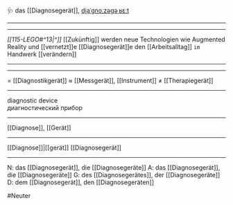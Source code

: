 🩺 das [[Diagnosegerät]], [di̯aˈɡnoːzəɡəˌʁɛːt](https://youglish.com/pronounce/Diagnosegerät/german)  

---
---
*[[115-LEGO#^13|^]]* [[Zukünftig]] werden neue Technologien wie Augmented Reality und [[vernetzt]]e [[Diagnosegerät]]e den [[Arbeitsalltag]] `im` Handwerk [[verändern]]


---




---
= [[Diagnostikgerät]]
≈ [[Messgerät]], [[Instrument]]
≠ [[Therapiegerät]]

---
diagnostic device  
диагностический прибор

---
[[Diagnose]], [[Gerät]]

---
[[Diagnose]]|[[gerät]]
[[Diagnosegerät]]


---
N: das [[Diagnosegerät]], die [[Diagnosegeräte]]
A: das [[Diagnosegerät]], die [[Diagnosegeräte]]
G: des [[Diagnosegerätes]], der [[Diagnosegeräte]]
D: dem [[Diagnosegerät]], den [[Diagnosegeräten]]

#Neuter 